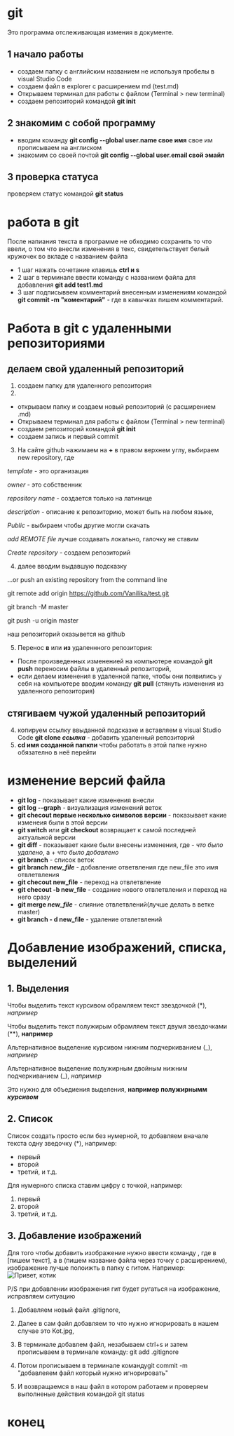 # git

Это программа отслеживающая измения в документе.

## 1 начало работы
* создаем папку с английским названием не используя пробелы в visual Studio Code 
* создаем файл в explorer с расширением md (test.md)
* Открываем терминал для работы с файлом (Terminal > new terminal)
* создаем репозиторий командой **git init**
## 2 знакомим с собой программу
* вводим команду **git config --global user.name свое имя** свое им прописываем на англиском
* знакомим со своей почтой **git config --global user.email свой эмайл**
## 3 проверка статуса 
проверяем статус командой **git status**

# работа в git
После напиания текста в программе не обходимо сохранить то что ввели, о том что внесли изменения в текс, свидетельствует белый кружочек во вкладе с названием файла 
* 1 шаг
нажать сочетание клавишь **ctrl и s**
* 2 шаг
в терминале ввести команду с названием файла для добавления **git add test1.md**
* 3 шаг
подписыввем комментарий внесенным изменениям командой
**git commit -m "коментарий"** - где в кавычках пишем комментарий.

# Работа в git c удаленными репозиториями
## делаем свой удаленный репозиторий
 
1. создаем папку для удаленного репозитория
2. 
* открываем папку и создаем новый репозиторий (с расширением .md)
 * Открываем терминал для работы с файлом (Terminal > new terminal)
* создаем репозиторий командой **git init**
* создаем запись и первый commit
3.  На сайте github нажимаем на **+** в правом верхнем углу, выбираем new repository, где

 *template* - это организация

 *owner* - это собственник

 *repository name* - создается только на латинице

 *description* - описание к репозиторию, может быть на любом языке, 

 *Public* - выбираем чтобы другие могли скачать

 *add REMOTE file* лучше создавать локально, галочку не ставим

 *Create repository* - создаем репозиторий

4. далее вводим выдавшую подсказку 

 …or push an existing repository from the command line

git remote add origin https://github.com/Vanilika/test.git

git branch -M master

git push -u origin master

наш репозиторий оказывется на github

5. Перенос **в** или **из** удаленнного репозитория:
* После произведенных измененией на компьютере командой **git push** переносим файлы в удаленный репозиторий, 
* если делаем изменения в удаленной папке, чтобы они появились у себя на компьютере вводим команду **git pull** (стянуть изменения из удаленного репозитория)

## стягиваем чужой удаленный репозиторий

4. копируем ссылку ввыданной подсказке и вставляем в visual Studio Code
**git clone _ccылка_** - добавить удаленный репозиторий 
5. **cd имя созданной папкпи** чтобы работать в этой папке нужно обязателно в неё перейти


# изменение версий файла
* **git log** - показывает какие изменения внесли
* **git log --graph** - визуализация изменений веток
* **git checout первые несколько символов версии** - показывает какие изменеия были в этой версии
* **git switch** или **git checkout** возвращает к самой последней актуальной версии
* **git diff** - показывает какие были внесены изменения, где - *что было удалено*, а + *что было добавлено*
* **git branch** - список веток
* **git branch _new_file_** - добавление ответвления где new_file это имя отвлетвления
* **git checout new_file** - переход на отвлетвление
* **git checout -b new_file** - создание нового отвлетвления и переход на него сразу
* **git merge _new_file_**  - слияние отвлетвлений(лучше делать в ветке master)
* **git branch - d new_file** - удаление отвлетвлений

# Добавление изображений, списка, выделений

## 1. Выделения

Чтобы выделить текст курсивом обрамляем текст звездочкой (*), *например*

Чтобы выделить текст полужирым обрамляем текст двумя звездочками (**), **например**

Альтернативное выделение курсивом нижним подчеркиванием (_), _например_

Альтернативное выделение полужирным двойным нижним подчеркиванием (_), _например_

Это нужно для объедиения выделения, __например полужирнымм *курсивом*__

## 2. Список

Список создать просто если без нумерной, то добавляем вначале текста одну зведочку (*), например:
* первый 
* второй
* третий, и т.д.

Для нумерного списка ставим цифру с точкой, например:
1. первый
2. второй
3. третий, и т.д.

## 3. Добавление изображений

Для того чтобы добавить изображение нужно ввести команду ![](), где в [пишем текст], а в (пишем название файла через точку с расширением), изображение лучше полоижть в папку с гитом. Например:
![Привет, котик](Kot.jpg)

P/S при добавлении изображения гит будет ругаться на изображение, исправляем ситуацию 
1. Добавляем новый файл .gitignore, 
2. Далее в сам файл добавляем то что нужно игнорировать в нашем случае это Kot.jpg, 

3. В терминале добавлем файл, незабываем ctrl+s
и затем прописываем в терминале команду:
 git add .gitignore

4. Потом прописываем в терминале командуgit commit -m "добавлеяем файл который нужно игнорировать"

5. И  возвращаемся в наш файл в котором работаем и проверяем выполненые действия командой git status


# конец 